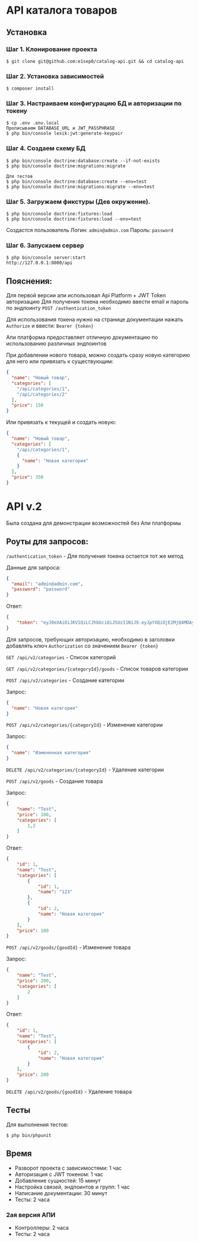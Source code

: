 # API каталога товаров

## Установка

### Шаг 1. Клонирование проекта

```
$ git clone git@github.com:e1sep0/catalog-api.git && cd catalog-api
```

### Шаг 2. Установка зависимостей

```
$ composer install
```

### Шаг 3. Настраиваем конфигурацию БД и авторизации по токену

```
$ cp .env .env.local
Прописываем DATABASE_URL и JWT_PASSPHRASE
$ php bin/console lexik:jwt:generate-keypair
```

### Шаг 4. Создаем схему БД

```
$ php bin/console doctrine:database:create --if-not-exists
$ php bin/console doctrine:migrations:migrate

Для тестов
$ php bin/console doctrine:database:create --env=test
$ php bin/console doctrine:migrations:migrate --env=test
```

### Шаг 5. Загружаем фикстуры (Дев окружение).

```
$ php bin/console doctrine:fixtures:load
$ php bin/console doctrine:fixtures:load --env=test
```
Создастся пользователь Логин: `admin@admin.com`  Пароль: `password`


### Шаг 6. Запускаем сервер

```
$ php bin/console server:start
http://127.0.0.1:8000/api
```


## Пояснения:

Для первой версии апи использовал Api Platform + JWT Token авторизацию
Для получения токена необходимо ввести email и пароль по эндпоинту `POST /authentication_token`

Для использования токена нужно на странице документации нажать `Authorize` и ввести:
`Bearer {token}`

Апи платформа предоставляет отличную документацию по использованию различных эндпоинтов

При добавлении нового товара, можно создать сразу новую категорию для него или привязать к существующим:
```json
{
  "name": "Новый товар",
  "categories": [
    "/api/categories/1",
    "/api/categories/2"
  ],
  "price": 150
}
```

Или привязать к текущей и создать новую:
```json
{
  "name": "Новый товар",
  "categories": [
    "/api/categories/1",
    {
      "name": "Новая категория"
    }
  ],
  "price": 350
}
```

# API v.2

Была создана для демонстрации возможностей без Апи платформы

## Роуты для запросов:
`/authentication_token` - Для получения токена остается тот же метод

Данные для запроса:
```json
{
  "email": "admin@admin.com",
  "password": "password"
}
```

Ответ:
```json
{
    "token": "eyJ0eXAiOiJKV1QiLCJhbGciOiJSUzI1NiJ9.eyJpYXQiOjE2MjQ4MDAyMzEsImV4cCI6MTYyNDgwMzgzMSwicm9sZXMiOlsiUk9MRV9BUEkiLCJST0xFX1VTRVIiXSwidXNlcm5hbWUiOiJhZG1pbkBhZG1pbi5jb20ifQ.Z0QNIcAGLW39uecK29cXr4w_G9XGVVDtQhqWMQFYXL8ZP1Ls-RoVqReLPmtbwbyRZKITK3llSLNoHLxyRBK1shBVftHVzU5bYZ_SgGVjrx_hWMcYyJToPAb92GZyndTx5n20IMbHd9DSXZ3L8vcykPkF8F9fZd2-ihXCPViRGyT0OugCRs5Q8QdegVGxDnzUJDrlLhefKisURjYzBRKcMRgZ4-9oHo0JtPih17Vj4YgleSU1L6bnoJCqWontYhZ28b059sbRRqXEo_xFM8VjROc0or9ymtZHMeAgZv7jKHbHy0NMj-VprZY-5-qW6j3jqj-KuyaOp1k74SlF97cG8A"
}
```

Для запросов, требующих авторизацию, необходимо в заголовки добавлять ключ
`Authorization` со значением `Bearer {token}`

`GET /api/v2/categories` - Список категорий

`GET /api/v2/categories/{categoryId}/goods` - Список товаров категории

`POST /api/v2/categories` - Создание категории

Запрос:
```json
{
  "name": "Новая категория"
}
```

`POST /api/v2/categories/{categoryId}` - Изменение категории

Запрос:
```json
{
  "name": "Измененная категория"
}
```

`DELETE /api/v2/categories/{categoryId}` - Удаление категории

`POST /api/v2/goods` - Создание товара

Запрос:
```json
{
    "name": "Test",
    "price": 100,
    "categories": [
        1,2
    ]
}
```

Ответ:
```json
{
    "id": 1,
    "name": "Test",
    "categories": [
        {
            "id": 1,
            "name": "123"
        },
        {
            "id": 2,
            "name": "Новая категория"
        }
    ],
    "price": 100
}
```

`POST /api/v2/goods/{goodId}` - Изменение товара

Запрос:
```json
{
    "name": "Test",
    "price": 200,
    "categories": [
        2
    ]
}
```

Ответ:
```json
{
    "id": 1,
    "name": "Test",
    "categories": [
        {
            "id": 2,
            "name": "Новая категория"
        }
    ],
    "price": 200
}
```

`DELETE /api/v2/goods/{goodId}` - Удаление товара


## Тесты
Для выполнения тестов:
```
$ php bin/phpunit
```

## Время
* Разворот проекта с зависимостями: 1 час
* Авторизация с JWT токеном: 1 час
* Добавление сущностей: 15 минут
* Настройка связей, эндпоинтов и групп: 1 час
* Написание документации: 30 минут
* Тесты: 2 часа

### 2ая версия АПИ
* Контроллеры: 2 часа
* Тесты: 2 часа

